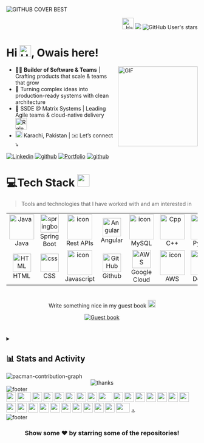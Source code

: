 <a name="top"></a>
![GITHUB COVER BEST](https://raw.githubusercontent.com/muhammadowaismushtaq/muhammadowaismushtaq/main/assets/muhammadowaismushtaq-banner.png)
<p align="right">
    <img src="https://raw.githubusercontent.com/muhammadowaismushtaq/muhammadowaismushtaq/main/assets/muhammadowaismushtaq-hacker.gif" width="30" title="Cloning this might summon the hacker cat spirit 🐱‍💻" alt="Hacker GIF" />
    <img src="https://komarev.com/ghpvc/?username=muhammadowaismushtaq&label=Profile%20views&color=0e75b6&style=flat">
    <img alt="GitHub User's stars" src="https://img.shields.io/github/stars/muhammadowaismushtaq?">
</p>
<div class="d-flex flex-column justify-content-center align-items-center w-100" *ngIf="bio$ | async as bio">
    <div class="d-flex flex-column min-vh-95 justify-content-center align-items-center w-100">
        <h1>Hi <img src="https://raw.githubusercontent.com/muhammadowaismushtaq/muhammadowaismushtaq/main/assets/muhammadowaismushtaq-hello-1.gif" width="30" title="اَلسَّلَامُ عَلَيْكُم وَرَحْمَةُ اَللهِ وَبَرَكاتُهُ" alt="Hi GIF" />, <b>Owais here!</b></h1>
<img align="right" alt="GIF" height="210px" src="https://raw.githubusercontent.com/muhammadowaismushtaq/muhammadowaismushtaq/main/assets/muhammadowaismushtaq-workspace.gif" />
        
- 👨‍💻 **Builder of Software & Teams** | Crafting products that scale & teams that grow
- 🧭 Turning complex ideas into production-ready systems with clean architecture
- 💼 SSDE @ Matrix Systems | Leading Agile teams & cloud-native delivery <img src="https://raw.githubusercontent.com/muhammadowaismushtaq/muhammadowaismushtaq/main/assets/muhammadowaismushtaq-coding-cat.gif" width="30" title="Don't disturb me, I have a release coming up!" alt="Release incoming GIF" />
-  <img src="https://raw.githubusercontent.com/muhammadowaismushtaq/muhammadowaismushtaq/main/assets/muhammadowaismushtaq-globe.gif" width="18" title="Tech beyond borders" alt="Globe"/> Karachi, Pakistan | ✉️ Let’s connect ⤵  

<div align="justify">

[![Linkedin](https://img.shields.io/badge/-Connect-%230072b1?style=for-the-badge&logo=Linkedin&logoColor=white)](https://www.linkedin.com/in/muhammadowaismushtaq/)
[![github](https://img.shields.io/badge/-Follow-%23ff69b4?style=for-the-badge&logo=instagram&logoColor=white)](https://www.instagram.com/m_owaismushtaq/)
[![Portfolio](https://img.shields.io/badge/-Portfolio-%23000000?style=for-the-badge&logo=globe&logoColor=white)](https://muhammadowaismushtaq.github.io/)
[![github](https://img.shields.io/badge/-Streak-%23FDFF70?style=for-the-badge&logo=snapchat&logoColor=black)](https://www.snapchat.com/add/m_owaismushtaq/)


<!--- [![github](https://img.shields.io/badge/-Follow-%2300acee?style=for-the-badge&logo=twitter&logoColor=white)](https://twitter.com/m_owaismushtaq/)-->
      
</div>
</div> 

# 💻Tech Stack <img src = "https://raw.githubusercontent.com/muhammadowaismushtaq/muhammadowaismushtaq/main/assets/muhammadowaismushtaq-skills.gif" width = 32px> 
<!--- ## My favorite tools and technologies ⚙️ -->

> Tools and technologies that I have worked with and am interested in
<table>
  <tr>
    <td align="center" width="96">
        <img src="https://techstack-generator.vercel.app/java-icon.svg" alt="Java" width="65" height="65" />
      <br>Java
    </td>
    <td align="center" width="96">
        <img src="https://skillicons.dev/icons?i=spring" width="48" height="48" alt="springboot" />
      <br>Spring Boot
    </td>                                                                                                                 
    <td align="center" width="96">
        <img src="https://techstack-generator.vercel.app/restapi-icon.svg" alt="icon" width="65" height="65" />
      <br>Rest APIs
    </td>
       <td align="center" width="96">
        <img src="https://raw.githubusercontent.com/muhammadowaismushtaq/muhammadowaismushtaq/main/assets/muhammadowaismushtaq-angular-logo.gif" width="48" height="48" alt="Angular" />
      <br>Angular
    </td>  
       <td align="center" width="96"> 
      <img src="https://techstack-generator.vercel.app/mysql-icon.svg" alt="icon" width="65" height="65" />
       <br>MySQL
    </td> 
    <td align="center" width="96">
        <img src="https://techstack-generator.vercel.app/cpp-icon.svg" alt="Cpp" width="65" height="65" />
      <br>C++
    </td>
    <td align="center" width="96">
        <a href="#macropower-tech">
          <img src="https://techstack-generator.vercel.app/python-icon.svg" alt="Python" width="65" height="65" />
        </a>
        <br>Python
      </td>                                                                                                         
      <td align="center" width="96">
          <img src="https://skillicons.dev/icons?i=tensorflow" width="48" height="48" alt="Tensorflow" />
        <br>Tensorflow
      </td>
 </tr>                                                                                                        
 <tr> 
 <!---
 <td align="center" width="96">
     <img src="https://techstack-generator.vercel.app/csharp-icon.svg" alt="csharp" width="65" height="65" />
      <br>C#
    </td>                                                                                                      
    <td align="center" width="96">
        <img src="https://skillicons.dev/icons?i=dotnet" width="48" height="48" alt="dotnet" />
      <br>Dot Net
    </td>   --->   
    <td align="center"  width="96">
        <img  src="https://raw.githubusercontent.com/muhammadowaismushtaq/muhammadowaismushtaq/main/assets/muhammadowaismushtaq-html-logo.gif" width="48" height="48" alt="HTML" />
      <br>HTML
    </td>                                                                                  
    <td align="center" width="96">
        <img  src="https://raw.githubusercontent.com/muhammadowaismushtaq/muhammadowaismushtaq/main/assets/muhammadowaismushtaq-css-logo.gif" width="48" height="48" alt="css" />
      <br>CSS
    </td>                                                                               
     <td align="center" width="96">
        <img src="https://techstack-generator.vercel.app/js-icon.svg" alt="icon" width="65" height="65" />
      <br>Javascript
    </td>                                                                                 
    <td align="center" width="96">
        <img src="https://techstack-generator.vercel.app/github-icon.svg" width="48" height="48" alt="GitHub" />
      <br>Github
    </td>
    <td align="center" width="96">
      <img src="https://skillicons.dev/icons?i=gcp" width="48" height="48" alt="AWS" />
      <br>Google Cloud
    </td>  
    <td align="center" width="96">
      <img src="https://techstack-generator.vercel.app/aws-icon.svg" alt="icon" width="65" height="65" />
       <!--- <img src="https://skillicons.dev/icons?i=aws" width="48" height="48" alt="AWS" /> --->
      <br>AWS
    </td>                                                                                                                                                 
    <td align="center" width="96">
        <img src="https://techstack-generator.vercel.app/docker-icon.svg" alt="icon" width="65" height="65" />
      <br>Docker
    </td>                                                                                                                                                  
    <td align="center" width="96">    
        <img src="https://techstack-generator.vercel.app/kubernetes-icon.svg" width="48" height="48" alt="Angular" />
        <br>Kubernetes
    </td>    
  </tr>
</table>

#
<div align="center">
<p>Write something nice in my guest book <img src="https://raw.githubusercontent.com/muhammadowaismushtaq/muhammadowaismushtaq/main/assets/muhammadowaismushtaq-smile.gif" width="20" title="Tech beyond borders" alt="Smile" /></p>
<a href="https://github.com/muhammadowaismushtaq/muhammadowaismushtaq/issues"><img src="https://raw.githubusercontent.com/muhammadowaismushtaq/muhammadowaismushtaq/main/assets/muhammadowaismushtaq-guestbook.gif" alt="Guest book" align="center"></a>
</div>

#

<details> 
  <summary><h2>📊 Stats and Activity</h2></summary>

[![Top Langs](https://github-readme-stats.vercel.app/api/top-langs/?username=muhammadowaismushtaq&layout=compact&theme=vision-friendly-dark)](https://github.com/anuraghazra/github-readme-stats) <br/>
![Owais's GitHub stats](https://github-readme-stats.vercel.app/api?username=muhammadowaismushtaq&show_icons=true&include_all_commits=true&count_private=true&title_color=fff&icon_color=79ff97&text_color=9f9f9f&bg_color=151515) <br/>
[![GitHub Streak](http://github-readme-streak-stats.herokuapp.com?user=muhammadowaismushtaq&theme=dark&background=000000)](https://git.io/streak-stats)
[![Owais's github activity graph](https://github-readme-activity-graph.vercel.app/graph?username=muhammadowaismushtaq&bg_color=18122B&color=6096B4&line=3A98B9&point=FCFFE7&area=true&hide_border=false)](https://github.com/ashutosh00710/github-readme-activity-graph)
</details>

<img src="https://raw.githubusercontent.com/muhammadowaismushtaq/muhammadowaismushtaq/main/assets/muhammadowaismushtaq-pacman-contribution-graph.svg" alt="pacman-contribution-graph"/>
<div align="center"> <img src="https://raw.githubusercontent.com/muhammadowaismushtaq/muhammadowaismushtaq/main/assets/muhammadowaismushtaq-thanks.svg" alt="thanks"/> </div>
<img src="https://raw.githubusercontent.com/muhammadowaismushtaq/muhammadowaismushtaq/main/assets/muhammadowaismushtaq-footer-3.gif" alt="footer"/>
<div>
	<img src="https://cultofthepartyparrot.com/parrots/hd/githubparrot.gif" width="25" height="25"/>
	<img src="https://cultofthepartyparrot.com/parrots/asyncparrot.gif" width="36" height="25"/>
	<img src="https://cultofthepartyparrot.com/parrots/hd/60fpsparrot.gif" width="25" height="25"/>
	<img src="https://cultofthepartyparrot.com/parrots/hd/jumpingparrot.gif" width="25" height="25"/>
	<img src="https://cultofthepartyparrot.com/parrots/hd/opensourceparrot.gif" width="25" height="25"/>
	<img src="https://cultofthepartyparrot.com/parrots/hd/dealwithitnowparrot.gif" width="25" height="25"/>
	<img src="https://cultofthepartyparrot.com/parrots/hd/hypnoparrotlight.gif" width="25" height="25"/>
	<img src="https://cultofthepartyparrot.com/parrots/databaseparrot.gif" width="25" height="25"/>
	<img src="https://cultofthepartyparrot.com/parrots/fixparrot.gif" width="36" height="25"/>
	<img src="https://cultofthepartyparrot.com/parrots/hd/laptop_parrot.gif" width="25" height="25"/>
	<img src="https://cultofthepartyparrot.com/parrots/hd/spinningparrot.gif" width="25" height="25"/>
	<img src="https://cultofthepartyparrot.com/parrots/hd/levitationparrot.gif" width="25" height="25"/>
	<img src="https://cultofthepartyparrot.com/parrots/hd/meldparrot.gif" width="25" height="25"/>
	<img src="https://cultofthepartyparrot.com/parrots/slomoparrot.gif" width="25" height="25"/>
	<img src="https://cultofthepartyparrot.com/parrots/hd/illuminatiparrot.gif" width="25" height="25"/>
	<img src="https://cultofthepartyparrot.com/parrots/hd/moonwalkingparrot.gif" width="25" height="25"/>
	<img src="https://cultofthepartyparrot.com/parrots/hd/stableparrot.gif" width="25" height="25"/>
	<img src="https://cultofthepartyparrot.com/parrots/hd/scienceparrot.gif" width="25" height="25"/>
	<img src="https://cultofthepartyparrot.com/parrots/hd/pirateparrot.gif" width="25" height="25"/>
	<img src="https://cultofthepartyparrot.com/parrots/hd/footballparrot.gif" width="25" height="25"/>
	<img src="https://cultofthepartyparrot.com/parrots/hd/hypnoparrotdark.gif" width="25" height="25"/>
	<img src="https://cultofthepartyparrot.com/parrots/hd/mustacheparrot.gif" width="25" height="25"/>
	<img src="https://cultofthepartyparrot.com/parrots/hd/60fpsparrot.gif" width="25" height="25"/>
	<img src="https://cultofthepartyparrot.com/parrots/hd/jumpingparrot.gif" width="25" height="25"/>
	<img src="https://cultofthepartyparrot.com/parrots/hd/opensourceparrot.gif" width="25" height="25"/>
	<img src="https://cultofthepartyparrot.com/parrots/hd/dealwithitnowparrot.gif" width="25" height="25"/>
	<img src="https://cultofthepartyparrot.com/parrots/asyncparrot.gif" width="36" height="25"/>
	<a href="#top" title="Back to Top" style="text-decoration: none; cursor: pointer;">🔝</a>
</div>
<img src="https://raw.githubusercontent.com/muhammadowaismushtaq/muhammadowaismushtaq/main/assets/muhammadowaismushtaq-footer-1.gif" alt="footer"/>
<div align="center">
	
### Show some ❤️ by starring some of the repositories!
</div>
 
  

